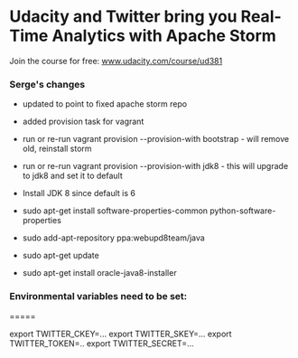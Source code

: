 Udacity and Twitter bring you Real-Time Analytics with Apache Storm
=====

Join the course for free:
www.udacity.com/course/ud381


### Serge's changes

 - updated to point to fixed apache storm repo
 - added provision task for vagrant 
 - run or re-run vagrant provision --provision-with bootstrap - will remove old, reinstall storm
 - run or re-run vagrant provision --provision-with jdk8  - this will upgrade to jdk8 and set it to default


 - Install JDK 8 since default is 6 
 - sudo apt-get install software-properties-common python-software-properties
 - sudo add-apt-repository ppa:webupd8team/java
 - sudo apt-get update
 - sudo apt-get install oracle-java8-installer




### Environmental variables need to be set:

=====

export TWITTER_CKEY=...
export TWITTER_SKEY=...
export TWITTER_TOKEN=..
export TWITTER_SECRET=...
